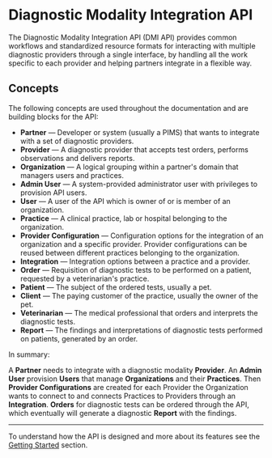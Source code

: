 # Diagnostic Modality Integration API
The Diagnostic Modality Integration API (DMI API) provides common workflows and standardized resource formats for interacting with multiple diagnostic providers through a single interface, by handling all the work specific to each provider and helping partners integrate in a flexible way.

## Concepts
The following concepts are used throughout the documentation and are building blocks for the API:

- **Partner** — Developer or system (usually a PIMS) that wants to integrate with a set of diagnostic providers.
- **Provider** — A diagnostic provider that accepts test orders, performs observations and delivers reports.
- **Organization** — A logical grouping within a partner's domain that managers users and practices.
- **Admin User** — A system-provided administrator user with privileges to provision API users. 
- **User** — A user of the API which is owner of or is member of an organization.
- **Practice** — A clinical practice, lab or hospital belonging to the organization.
- **Provider Configuration** — Configuration options for the integration of an organization and a specific provider. Provider configurations can be reused between different practices belonging to the organization.
- **Integration** — Integration options between a practice and a provider.
- **Order** — Requisition of diagnostic tests to be performed on a patient, requested by a veterinarian's practice.
- **Patient**  — The subject of the ordered tests, usually a pet.
- **Client** — The paying customer of the practice, usually the owner of the pet.
- **Veterinarian** — The medical professional that orders and interprets the diagnostic tests.
- **Report** — The findings and interpretations of diagnostic tests performed on patients, generated by an order.

In summary:

A **Partner** needs to integrate with a diagnostic modality **Provider**. An **Admin User** provision **Users** that manage **Organizations** and their **Practices**. Then **Provider Configurations** are created for each Provider the Organization wants to connect to and connects Practices to Providers through an **Integration**. **Orders** for diagnostic tests can be ordered through the API, which eventually will generate a diagnostic **Report** with the findings.

---

To understand how the API is designed and more about its features see the [Getting Started](02-getting-started.md) section.
